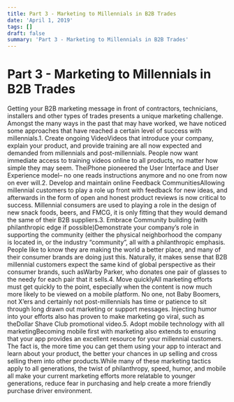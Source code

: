 ```yaml
---
title: Part 3 - Marketing to Millennials in B2B Trades
date: 'April 1, 2019'
tags: []
draft: false
summary: 'Part 3 - Marketing to Millennials in B2B Trades'
---
```


# Part 3 - Marketing to Millennials in B2B Trades

Getting your B2B marketing message in front of contractors, technicians, installers and other types of trades presents a unique marketing challenge. Amongst the many ways in the past that may have worked, we have noticed some approaches that have reached a certain level of success with millennials.1. Create ongoing VideoVideos that introduce your company, explain your product, and provide training are all now expected and demanded from millennials and post-millennials. People now want immediate access to training videos online to all products, no matter how simple they may seem. TheiPhone pioneered the User Interface and User Experience model– no one reads instructions anymore and no one from now on ever will.2. Develop and maintain online Feedback CommunitiesAllowing millennial customers to play a role up front with feedback for new ideas, and afterwards in the form of open and honest product reviews is now critical to success. Millennial consumers are used to playing a role in the design of new snack foods, beers, and FMCG, it is only fitting that they would demand the same of their B2B suppliers.3. Embrace Community building (with philanthropic edge if possible)Demonstrate your company’s role in supporting the community (either the physical neighborhood the company is located in, or the industry “community”, all with a philanthropic emphasis. People like to know they are making the world a better place, and many of their consumer brands are doing just this. Naturally, it makes sense that B2B millennial customers expect the same kind of global perspective as their consumer brands, such asWarby Parker, who donates one pair of glasses to the needy for each pair that it sells.4. Move quicklyAll marketing efforts must get quickly to the point, especially when the content is now much more likely to be viewed on a mobile platform. No one, not Baby Boomers, not X’ers and certainly not post-millennials has time or patience to sit through long drawn out marketing or support messages. Injecting humor into your efforts also has proven to make marketing go viral, such as theDollar Shave Club promotional video.5. Adopt mobile technology with all marketingBecoming mobile first with marketing also extends to ensuring that your app provides an excellent resource for your millennial customers. The fact is, the more time you can get them using your app to interact and learn about your product, the better your chances in up selling and cross selling them into other products.While many of these marketing tactics apply to all generations, the twist of philanthropy, speed, humor, and mobile all make your current marketing efforts more relatable to younger generations, reduce fear in purchasing and help create a more friendly purchase driver environment.
